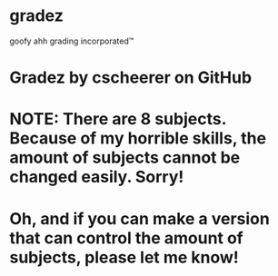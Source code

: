 # gradez

goofy ahh grading incorporated™

# Gradez by cscheerer on GitHub
# NOTE: There are 8 subjects. Because of my horrible skills, the amount of subjects cannot be changed easily. Sorry!
# Oh, and if you can make a version that can control the amount of subjects, please let me know!
